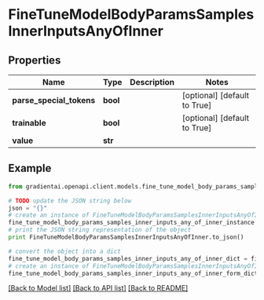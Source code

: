 # FineTuneModelBodyParamsSamplesInnerInputsAnyOfInner


## Properties
Name | Type | Description | Notes
------------ | ------------- | ------------- | -------------
**parse_special_tokens** | **bool** |  | [optional] [default to True]
**trainable** | **bool** |  | [optional] [default to True]
**value** | **str** |  | 

## Example

```python
from gradientai.openapi.client.models.fine_tune_model_body_params_samples_inner_inputs_any_of_inner import FineTuneModelBodyParamsSamplesInnerInputsAnyOfInner

# TODO update the JSON string below
json = "{}"
# create an instance of FineTuneModelBodyParamsSamplesInnerInputsAnyOfInner from a JSON string
fine_tune_model_body_params_samples_inner_inputs_any_of_inner_instance = FineTuneModelBodyParamsSamplesInnerInputsAnyOfInner.from_json(json)
# print the JSON string representation of the object
print FineTuneModelBodyParamsSamplesInnerInputsAnyOfInner.to_json()

# convert the object into a dict
fine_tune_model_body_params_samples_inner_inputs_any_of_inner_dict = fine_tune_model_body_params_samples_inner_inputs_any_of_inner_instance.to_dict()
# create an instance of FineTuneModelBodyParamsSamplesInnerInputsAnyOfInner from a dict
fine_tune_model_body_params_samples_inner_inputs_any_of_inner_form_dict = fine_tune_model_body_params_samples_inner_inputs_any_of_inner.from_dict(fine_tune_model_body_params_samples_inner_inputs_any_of_inner_dict)
```
[[Back to Model list]](../README.md#documentation-for-models) [[Back to API list]](../README.md#documentation-for-api-endpoints) [[Back to README]](../README.md)


